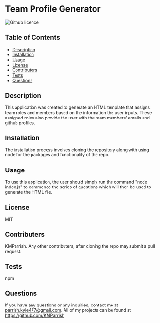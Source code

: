 # Team Profile Generator 
![Github licence](http://img.shields.io/badge/license-MIT-blue.svg)

## Table of Contents
* [Description](#description)
* [Installation](#installation)
* [Usage](#usage)
* [License](#license)
* [Contributers](#contributers)
* [Tests](#tests)
* [Questions](#questions)

## Description 
This application was created to generate an HTML template that assigns team roles and members based on the information the user inputs. These assigned roles also provide the user with the team members' emails and github profiles.

## Installation 
The installation process involves cloning the repository along with using node for the packages and functionality of the repo.

## Usage 
To use this application, the user should simply run the command "node index.js" to commence the series of questions which will then be used to generate the HTML file. 

## License 
MIT

## Contributers
KMParrish. Any other contributers, after cloning the repo may submit a pull request.

## Tests
npm 

## Questions
If you have any questions or any inquiries, contact me at parrish.kyle477@gmail.com. All of my projects can be found at https://github.com/KMParrish 